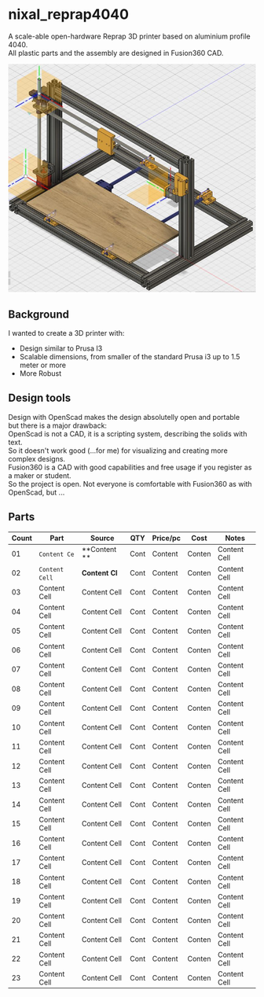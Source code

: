# nixal_reprap4040 #

A scale-able open-hardware Reprap 3D printer based on aluminium profile 4040.  
All plastic parts and the assembly are designed in Fusion360 CAD.


![nixal i3](nixal_reprap4040_asm.jpg "nixal_reprap4040 3D printer")


## Background
I wanted to create a 3D printer with:
*	Design similar to Prusa I3  
*	Scalable dimensions, from smaller of the standard Prusa i3 up to 1.5 meter or more
*	More Robust 


## Design tools
Design with OpenScad makes the design absolutelly open and portable  
but there is a major drawback:  
OpenScad is not a CAD, it is a scripting system, describing the solids with text.  
So it doesn't work good (...for me) for visualizing and creating more complex designs.  
Fusion360 is a  CAD with good capabilities and free usage if you register as a maker or student.  
So the project is open. Not everyone is comfortable with Fusion360 as with OpenScad, but ...



## Parts 

Count|Part          | Source        | QTY |Price/pc|Cost   | Notes                             |
-----|--------------|---------------|-----|--------|-------| ----------------------------------|
  01 |`Content Ce`  | **Content **  | Cont|Content | Conten| Content Cell                      |
  02 |`Content Cell`| **Content Cl**| Cont|Content | Conten| Content Cell                      |
  03 |Content Cell  | Content Cell  | Cont|Content | Conten| Content Cell                      |
  04 |Content Cell  | Content Cell  | Cont|Content | Conten| Content Cell                      |
  05 |Content Cell  | Content Cell  | Cont|Content | Conten| Content Cell                      |
  06 |Content Cell  | Content Cell  | Cont|Content | Conten| Content Cell                      |
  07 |Content Cell  | Content Cell  | Cont|Content | Conten| Content Cell                      |
  08 |Content Cell  | Content Cell  | Cont|Content | Conten| Content Cell                      |
  09 |Content Cell  | Content Cell  | Cont|Content | Conten| Content Cell                      |
  10 |Content Cell  | Content Cell  | Cont|Content | Conten| Content Cell                      |
  11 |Content Cell  | Content Cell  | Cont|Content | Conten| Content Cell                      |
  12 |Content Cell  | Content Cell  | Cont|Content | Conten| Content Cell                      |
  13 |Content Cell  | Content Cell  | Cont|Content | Conten| Content Cell                      |
  14 |Content Cell  | Content Cell  | Cont|Content | Conten| Content Cell                      |
  15 |Content Cell  | Content Cell  | Cont|Content | Conten| Content Cell                      |
  16 |Content Cell  | Content Cell  | Cont|Content | Conten| Content Cell                      |
  17 |Content Cell  | Content Cell  | Cont|Content | Conten| Content Cell                      |
  18 |Content Cell  | Content Cell  | Cont|Content | Conten| Content Cell                      |
  19 |Content Cell  | Content Cell  | Cont|Content | Conten| Content Cell                      |
  20 |Content Cell  | Content Cell  | Cont|Content | Conten| Content Cell                      |
  21 |Content Cell  | Content Cell  | Cont|Content | Conten| Content Cell                      |
  22 |Content Cell  | Content Cell  | Cont|Content | Conten| Content Cell                      |
  23 |Content Cell  | Content Cell  | Cont|Content | Conten| Content Cell                      |
